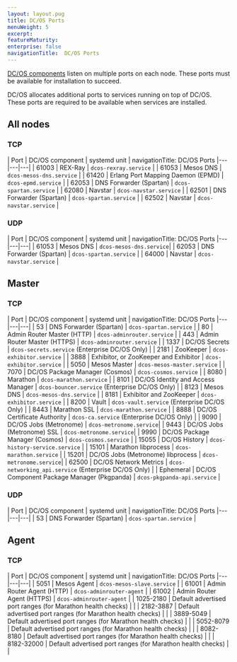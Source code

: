 ```yaml
---
layout: layout.pug
title: DC/OS Ports
menuWeight: 5
excerpt:
featureMaturity:
enterprise: false
navigationTitle:  DC/OS Ports
---
```


<!-- This source repo for this topic is https://github.com/dcos/dcos-docs -->


[DC/OS components](/docs/1.10/overview/architecture/components/) listen on multiple ports on each node. These ports must be available for installation to succeed.

DC/OS allocates additional ports to services running on top of DC/OS. These ports are required to be available when services are installed.

## All nodes

### TCP

| Port | DC/OS component | systemd unit |
navigationTitle:  DC/OS Ports
|---|---|---|
| 61003 | REX-Ray | `dcos-rexray.service` |
| 61053 | Mesos DNS | `dcos-mesos-dns.service` |
| 61420 | Erlang Port Mapping Daemon (EPMD) | `dcos-epmd.service` |
| 62053 | DNS Forwarder (Spartan) | `dcos-spartan.service` |
| 62080 | Navstar | `dcos-navstar.service` |
| 62501 | DNS Forwarder (Spartan) | `dcos-spartan.service` |
| 62502 | Navstar | `dcos-navstar.service` |

### UDP

| Port | DC/OS component | systemd unit |
navigationTitle:  DC/OS Ports
|---|---|---|
| 61053 | Mesos DNS | `dcos-mesos-dns.service`|
| 62053 | DNS Forwarder (Spartan) | `dcos-spartan.service` |
| 64000 | Navstar | `dcos-navstar.service` |

## Master

### TCP

| Port | DC/OS component | systemd unit |
navigationTitle:  DC/OS Ports
|---|---|---|
| 53    | DNS Forwarder (Spartan) | `dcos-spartan.service` |
| 80    | Admin Router Master (HTTP) | `dcos-adminrouter.service` |
| 443   | Admin Router Master (HTTPS) | `dcos-adminrouter.service` |
| 1337  | DC/OS Secrets |  `dcos-secrets.service` (Enterprise DC/OS Only) | <!-- Enterprise -->
| 2181  | ZooKeeper | `dcos-exhibitor.service` |
| 3888  | Exhibitor, or ZooKeeper and Exhibitor | `dcos-exhibitor.service` |
| 5050  | Mesos Master | `dcos-mesos-master.service` |
| 7070  | DC/OS Package Manager (Cosmos) | `dcos-cosmos.service` |
| 8080  | Marathon | `dcos-marathon.service` |
| 8101  | DC/OS Identity and Access Manager | `dcos-bouncer.service` (Enterprise DC/OS Only) | <!-- Enterprise -->
| 8123  | Mesos DNS | `dcos-mesos-dns.service` |
| 8181  | Exhibitor and ZooKeeper | `dcos-exhibitor.service` |
| 8200  | Vault | `dcos-vault.service` (Enterprise DC/OS Only) |  <!-- Enterprise -->
| 8443  | Marathon SSL | `dcos-marathon.service` |
| 8888  | DC/OS Certificate Authority | `dcos-ca.service` (Enterprise DC/OS Only) | <!-- Enterprise -->
| 9090 | DC/OS Jobs (Metronome) | `dcos-metronome.service`|
| 9443 | DC/OS Jobs (Metronome) SSL | `dcos-metronome.service`|
| 9990  | DC/OS Package Manager (Cosmos) | `dcos-cosmos.service` |
| 15055 | DC/OS History | `dcos-history-service.service` |
| 15101 | Marathon libprocess | `dcos-marathon.service` |
| 15201 | DC/OS Jobs (Metronome) libprocess | `dcos-metronome.service`|
| 62500 | DC/OS Network Metrics | `dcos-networking_api.service` (Enterprise DC/OS Only) | <!-- Enterprise -->
| Ephemeral | DC/OS Component Package Manager (Pkgpanda) | `dcos-pkgpanda-api.service` |

### UDP

| Port | DC/OS component | systemd unit |
navigationTitle:  DC/OS Ports
|---|---|---|
| 53 | DNS Forwarder (Spartan) | `dcos-spartan.service` |

## Agent

### TCP

| Port | DC/OS component | systemd unit |
navigationTitle:  DC/OS Ports
|---|---|---|
| 5051  | Mesos Agent | `dcos-mesos-slave.service` |
| 61001 | Admin Router Agent (HTTP) | `dcos-adminrouter-agent` |
| 61002 | Admin Router Agent (HTTPS) | `dcos-adminrouter-agent` |
| 1025-2180 | Default advertised port ranges (for Marathon health checks) | |
| 2182-3887 | Default advertised port ranges (for Marathon health checks) | |
| 3889-5049 | Default advertised port ranges (for Marathon health checks) | |
| 5052-8079 | Default advertised port ranges (for Marathon health checks) | |
| 8082-8180 | Default advertised port ranges (for Marathon health checks) | |
| 8182-32000 | Default advertised port ranges (for Marathon health checks) | |
